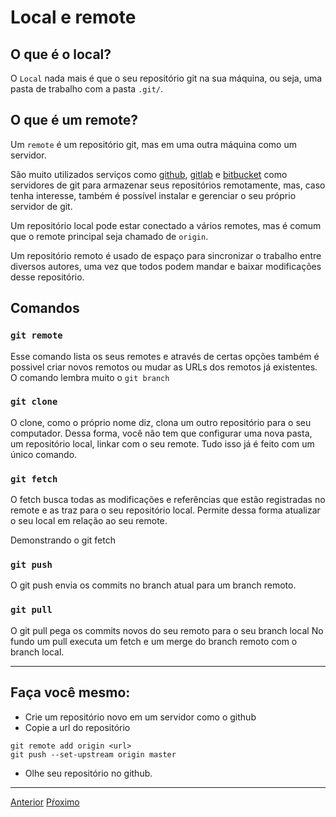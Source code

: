 # Local e remote

## O que é o **local**? 

O `Local` nada mais é que o seu repositório git na sua máquina, ou seja,
uma pasta de trabalho com a pasta `.git/`.

## O que é um **remote**? 

Um `remote` é um repositório git, mas em uma outra máquina como um servidor.

São muito utilizados serviços como [github](https://github.com/), 
[gitlab](https://gitlab.com/) e [bitbucket](https://bitbucket.org/) como 
servidores de git para armazenar seus repositórios remotamente, mas, caso
tenha interesse, também é possível instalar e gerenciar o seu próprio servidor
de git.

Um repositório local pode estar conectado a vários remotes, mas é comum que o
remote principal seja chamado de `origin`.

Um repositório remoto é usado de espaço para sincronizar o trabalho entre diversos
autores, uma vez que todos podem mandar e baixar modificações desse repositório.

## Comandos

### `git remote`

Esse comando lista os seus remotes e através de certas opções também é possivel
criar novos remotos ou mudar as URLs dos remotos já existentes. O comando lembra
muito o `git branch`

### `git clone`

O clone, como o próprio nome diz, clona um outro repositório para o seu computador. Dessa
forma, você não tem que configurar uma nova pasta, um repositório local, linkar com
o seu remote. Tudo isso já é feito com um único comando.

### `git fetch`

O fetch busca todas as modificações e referências que estão registradas no remote
e as traz para o seu repositório local. Permite dessa forma atualizar o seu local
em relação ao seu remote.

Demonstrando o git fetch

### `git push`

O git push envia os commits no branch atual para um branch remoto.

### `git pull`

O git pull pega os commits novos do seu remoto para o seu branch local
No fundo um pull executa um fetch e um merge do branch remoto com o branch local.

---

## Faça você mesmo:

- Crie um repositório novo em um servidor como o github
- Copie a url do repositório

```
git remote add origin <url>
git push --set-upstream origin master

```

- Olhe seu repositório no github.

---

[Anterior](merge-rebase.md)
[Pŕoximo](saber-mais.md)
